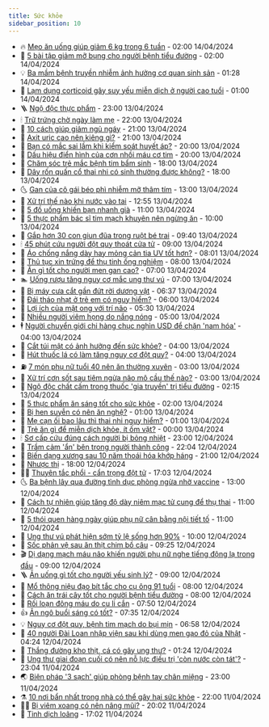 ```yaml
---
title: Sức khỏe
sidebar_position: 10
---
```


<!-- vnexpress-suc-khoe:START -->
- 🔥 [Mẹo ăn uống giúp giảm 6 kg trong 6 tuần](https://vnexpress.net/meo-an-uong-giup-giam-6-kg-trong-6-tuan-4733880.html) - 02:00 14/04/2024
- 🥰 [5 bài tập giảm mỡ bụng cho người bệnh tiểu đường](https://vnexpress.net/5-bai-tap-giam-mo-bung-cho-nguoi-benh-tieu-duong-4733846.html) - 02:00 14/04/2024
- 💡 [Ba mầm bệnh truyền nhiễm ảnh hưởng cơ quan sinh sản](https://vnexpress.net/ba-mam-benh-truyen-nhiem-anh-huong-co-quan-sinh-san-4733644.html) - 01:28 14/04/2024
- 🤗 [Lạm dụng corticoid gây suy yếu miễn dịch ở người cao tuổi](https://vnexpress.net/lam-dung-corticoid-gay-suy-yeu-mien-dich-o-nguoi-cao-tuoi-4717990.html) - 01:00 14/04/2024
- 🪜 [Ngộ độc thực phẩm](https://vnexpress.net/suc-khoe-cam-nang-cac-benh-ngo-doc-thuc-pham-4733222.html) - 23:00 13/04/2024
- 🕯 [Trữ trứng chờ ngày làm mẹ](https://vnexpress.net/tru-trung-cho-ngay-lam-me-4733815.html) - 22:00 13/04/2024
- 🤭 [10 cách giúp giảm ngủ ngáy](https://vnexpress.net/10-cach-giup-giam-ngu-ngay-4733912.html) - 21:00 13/04/2024
- 👀 [Axit uric cao nên kiêng gì?](https://vnexpress.net/axit-uric-cao-nen-kieng-gi-4733769.html) - 21:00 13/04/2024
- 🌋 [Bạn có mắc sai lầm khi kiểm soát huyết áp?](https://vnexpress.net/ban-co-mac-sai-lam-khi-kiem-soat-huyet-ap-4733886.html) - 20:00 13/04/2024
- 🫶 [Dấu hiệu điển hình của cơn nhồi máu cơ tim](https://vnexpress.net/dau-hieu-dien-hinh-cua-con-nhoi-mau-co-tim-4733879.html) - 20:00 13/04/2024
- 🦆 [Chăm sóc trẻ mắc bệnh tim bẩm sinh](https://vnexpress.net/cham-soc-tre-mac-benh-tim-bam-sinh-4732011.html) - 18:00 13/04/2024
- 🚀 [Dây rốn quấn cổ thai nhi có sinh thường được không?](https://vnexpress.net/day-ron-quan-co-thai-nhi-co-sinh-thuong-duoc-khong-4733917.html) - 18:00 13/04/2024
- 🌜 [Gan của cô gái béo phì nhiễm mỡ thâm tím](https://vnexpress.net/gan-cua-co-gai-beo-phi-nhiem-mo-tham-tim-4733902.html) - 13:00 13/04/2024
- 🧰 [Xử trí thế nào khi nước vào tai](https://vnexpress.net/xu-tri-the-nao-khi-nuoc-vao-tai-4733775.html) - 12:55 13/04/2024
- 💫 [5 đồ uống khiến bạn nhanh già](https://vnexpress.net/5-do-uong-khien-ban-nhanh-gia-4733825.html) - 11:00 13/04/2024
- 🌝 [5 thực phẩm bác sĩ tim mạch khuyên nên ngừng ăn](https://vnexpress.net/5-thuc-pham-bac-si-tim-mach-khuyen-nen-ngung-an-4733585.html) - 10:00 13/04/2024
- 🗽 [Gắp hơn 30 con giun đũa trong ruột bé trai](https://vnexpress.net/gap-hon-30-con-giun-dua-trong-ruot-be-trai-4733899.html) - 09:40 13/04/2024
- 🕯 [45 phút cứu người đột quỵ thoát cửa tử](https://vnexpress.net/45-phut-cuu-nguoi-dot-quy-thoat-cua-tu-4733893.html) - 09:00 13/04/2024
- 🦅 [Áo chống nắng dày hay mỏng cản tia UV tốt hơn?](https://vnexpress.net/ao-chong-nang-day-hay-mong-can-tia-uv-tot-hon-4733237.html) - 08:01 13/04/2024
- 🦆 [Thủ tục xin trứng để thụ tinh ống nghiệm](https://vnexpress.net/thu-tuc-xin-trung-de-thu-tinh-ong-nghiem-4733866.html) - 08:00 13/04/2024
- 🎊 [Ăn gì tốt cho người men gan cao?](https://vnexpress.net/an-gi-tot-cho-nguoi-men-gan-cao-4733828.html) - 07:00 13/04/2024
- 🏊 [Uống rượu tăng nguy cơ mắc ung thư vú](https://vnexpress.net/uong-ruou-tang-nguy-co-mac-ung-thu-vu-4733659.html) - 07:00 13/04/2024
- 📝 [Bị máy cưa cắt gần đứt rời dương vật](https://vnexpress.net/bi-may-cua-cat-gan-dut-roi-duong-vat-4733013.html) - 06:37 13/04/2024
- 💯 [Đái tháo nhạt ở trẻ em có nguy hiểm?](https://vnexpress.net/dai-thao-nhat-o-tre-em-co-nguy-hiem-4733833.html) - 06:00 13/04/2024
- 🌊 [Lợi ích của mật ong với trí não](https://vnexpress.net/loi-ich-cua-mat-ong-voi-tri-nao-4733502.html) - 05:30 13/04/2024
- 🚀 [Nhiều người viêm họng do nắng nóng](https://vnexpress.net/nhieu-nguoi-viem-hong-do-nang-nong-4733792.html) - 05:00 13/04/2024
- 🕴 [Người chuyển giới chi hàng chục nghìn USD để chặn &#39;nam hóa&#39;](https://vnexpress.net/nguoi-chuyen-gioi-chi-hang-chuc-nghin-usd-de-chan-nam-hoa-4733037.html) - 04:00 13/04/2024
- 🗽 [Cắt túi mật có ảnh hưởng đến sức khỏe?](https://vnexpress.net/cat-tui-mat-co-anh-huong-den-suc-khoe-4733806.html) - 04:00 13/04/2024
- 🎡 [Hút thuốc lá có làm tăng nguy cơ đột quỵ?](https://vnexpress.net/hut-thuoc-la-co-lam-tang-nguy-co-dot-quy-4733800.html) - 04:00 13/04/2024
- ⛽️ [7 món phụ nữ tuổi 40 nên ăn thường xuyên](https://vnexpress.net/7-mon-phu-nu-tuoi-40-nen-an-thuong-xuyen-4733662.html) - 03:00 13/04/2024
- 🦆 [Xử trí cơn sốt sau tiêm ngừa não mô cầu thế nào?](https://vnexpress.net/xu-tri-con-sot-sau-tiem-ngua-nao-mo-cau-the-nao-4733399.html) - 03:00 13/04/2024
- 🤩 [Ngộ độc chất cấm trong thuốc &#39;gia truyền&#39; trị tiểu đường](https://vnexpress.net/ngo-doc-chat-cam-trong-thuoc-gia-truyen-tri-tieu-duong-4733802.html) - 02:15 13/04/2024
- 🦒 [5 thực phẩm ăn sáng tốt cho sức khỏe](https://vnexpress.net/5-thuc-pham-an-sang-tot-cho-suc-khoe-4733714.html) - 02:00 13/04/2024
- 💫 [Bị hen suyễn có nên ăn nghệ?](https://vnexpress.net/bi-hen-suyen-co-nen-an-nghe-4733712.html) - 01:00 13/04/2024
- 🐘 [Mẹ cạn ối bao lâu thì thai nhi nguy hiểm?](https://vnexpress.net/me-can-oi-bao-lau-thi-thai-nhi-nguy-hiem-4733707.html) - 01:00 13/04/2024
- 🚀 [Trẻ ăn gì để miễn dịch khỏe, ít ốm vặt?](https://vnexpress.net/tre-an-gi-de-mien-dich-khoe-it-om-vat-4733642.html) - 00:00 13/04/2024
- 🕯 [Sơ cấp cứu đúng cách người bị bỏng nhiệt](https://vnexpress.net/so-cap-cuu-dung-cach-nguoi-bi-bong-nhiet-4732949.html) - 23:00 12/04/2024
- 🦏 [Trầm cảm &#39;ẩn&#39; bên trong người thành công](https://vnexpress.net/tram-cam-an-ben-trong-nguoi-thanh-cong-4732029.html) - 22:04 12/04/2024
- 🦄 [Biến dạng xương sau 10 năm thoái hóa khớp háng](https://vnexpress.net/bien-dang-xuong-sau-10-nam-thoai-hoa-khop-hang-4733618.html) - 21:00 12/04/2024
- 🦒 [Nhược thị](https://vnexpress.net/suc-khoe-cam-nang-cac-benh-nhuoc-thi-4732969.html) - 18:00 12/04/2024
- 👨‍🏫 [Thuyên tắc phổi - cẩn trọng đột tử](https://vnexpress.net/thuyen-tac-phoi-can-trong-dot-tu-4733515.html) - 17:03 12/04/2024
- 🌜 [Ba bệnh lây qua đường tình dục phòng ngừa nhờ vaccine](https://vnexpress.net/ba-benh-lay-qua-duong-tinh-duc-phong-ngua-nho-vaccine-4733390.html) - 13:00 12/04/2024
- 🚀 [Cách tự nhiên giúp tăng độ dày niêm mạc tử cung để thụ thai](https://vnexpress.net/cach-tu-nhien-giup-tang-do-day-niem-mac-tu-cung-de-thu-thai-4733606.html) - 11:00 12/04/2024
- 💃 [5 thói quen hàng ngày giúp phụ nữ cân bằng nội tiết tố](https://vnexpress.net/5-thoi-quen-hang-ngay-giup-phu-nu-can-bang-noi-tiet-to-4733394.html) - 11:00 12/04/2024
- 💯 [Ung thư vú phát hiện sớm tỷ lệ sống hơn 90%](https://vnexpress.net/ung-thu-vu-phat-hien-som-ty-le-song-hon-90-4733603.html) - 10:00 12/04/2024
- 🤔 [Sốc phản vệ sau ăn thịt chim bồ câu](https://vnexpress.net/soc-phan-ve-sau-an-thit-chim-bo-cau-4733591.html) - 09:25 12/04/2024
- 🎬 [Dị dạng mạch máu não khiến người phụ nữ nghe tiếng động lạ trong đầu](https://vnexpress.net/di-dang-mach-mau-nao-khien-nguoi-phu-nu-nghe-tieng-dong-la-trong-dau-4733542.html) - 09:00 12/04/2024
- 🪜 [Ăn uống gì tốt cho người yếu sinh lý?](https://vnexpress.net/an-uong-gi-tot-cho-nguoi-yeu-sinh-ly-4733401.html) - 09:00 12/04/2024
- 🦣 [Mổ thông niệu đạo bít tắc cho cụ ông 91 tuổi](https://vnexpress.net/mo-thong-nieu-dao-bit-tac-cho-cu-ong-91-tuoi-4733519.html) - 08:00 12/04/2024
- 🧐 [Cách ăn trái cây tốt cho người bệnh tiểu đường](https://vnexpress.net/cach-an-trai-cay-tot-cho-nguoi-benh-tieu-duong-4733383.html) - 08:00 12/04/2024
- 🤡 [Rối loạn đông máu do cu li cắn](https://vnexpress.net/roi-loan-dong-mau-do-cu-li-can-4733601.html) - 07:50 12/04/2024
- 👍 [Ăn ngô buổi sáng có tốt?](https://vnexpress.net/an-ngo-buoi-sang-co-tot-4733143.html) - 07:35 12/04/2024
- 💡 [Nguy cơ đột quỵ, bệnh tim mạch do bụi mịn](https://vnexpress.net/nguy-co-dot-quy-benh-tim-mach-do-bui-min-4733393.html) - 06:58 12/04/2024
- 💯 [40 người Đài Loan nhập viện sau khi dùng men gạo đỏ của Nhật](https://vnexpress.net/40-nguoi-dai-loan-nhap-vien-sau-khi-dung-men-gao-do-cua-nhat-4733426.html) - 04:24 12/04/2024
- 🧠 [Thắng đường kho thịt, cá có gây ung thư?](https://vnexpress.net/thang-duong-kho-thit-ca-co-gay-ung-thu-4733130.html) - 01:24 12/04/2024
- 🎡 [Ung thư giai đoạn cuối có nên nỗ lực điều trị &#39;còn nước còn tát&#39;?](https://vnexpress.net/ung-thu-giai-doan-cuoi-co-nen-no-luc-dieu-tri-con-nuoc-con-tat-4731621.html) - 23:04 11/04/2024
- 🌏 [Biện pháp &#39;3 sạch&#39; giúp phòng bệnh tay chân miệng](https://vnexpress.net/bien-phap-3-sach-giup-phong-benh-tay-chan-mieng-4733089.html) - 23:00 11/04/2024
- ⚗️ [10 nơi bẩn nhất trong nhà có thể gây hại sức khỏe](https://vnexpress.net/10-noi-ban-nhat-trong-nha-co-the-gay-hai-suc-khoe-4732982.html) - 22:00 11/04/2024
- 👨‍🏫 [Bị viêm xoang có nên nâng mũi?](https://vnexpress.net/bi-viem-xoang-co-nen-nang-mui-4731808.html) - 20:02 11/04/2024
- 🤖 [Tinh dịch loãng](https://vnexpress.net/suc-khoe-cam-nang-cac-benh-tinh-dich-loang-4730919.html) - 17:02 11/04/2024<!-- vnexpress-suc-khoe:END -->
